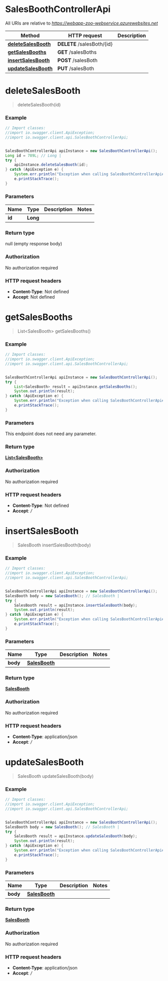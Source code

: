 # SalesBoothControllerApi

All URIs are relative to *https://webapp-zoo-webservice.azurewebsites.net*

Method | HTTP request | Description
------------- | ------------- | -------------
[**deleteSalesBooth**](SalesBoothControllerApi.md#deleteSalesBooth) | **DELETE** /salesBoth/{id} | 
[**getSalesBooths**](SalesBoothControllerApi.md#getSalesBooths) | **GET** /salesBoths | 
[**insertSalesBooth**](SalesBoothControllerApi.md#insertSalesBooth) | **POST** /salesBoth | 
[**updateSalesBooth**](SalesBoothControllerApi.md#updateSalesBooth) | **PUT** /salesBoth | 

<a name="deleteSalesBooth"></a>
# **deleteSalesBooth**
> deleteSalesBooth(id)



### Example
```java
// Import classes:
//import io.swagger.client.ApiException;
//import io.swagger.client.api.SalesBoothControllerApi;


SalesBoothControllerApi apiInstance = new SalesBoothControllerApi();
Long id = 789L; // Long | 
try {
    apiInstance.deleteSalesBooth(id);
} catch (ApiException e) {
    System.err.println("Exception when calling SalesBoothControllerApi#deleteSalesBooth");
    e.printStackTrace();
}
```

### Parameters

Name | Type | Description  | Notes
------------- | ------------- | ------------- | -------------
 **id** | **Long**|  |

### Return type

null (empty response body)

### Authorization

No authorization required

### HTTP request headers

 - **Content-Type**: Not defined
 - **Accept**: Not defined

<a name="getSalesBooths"></a>
# **getSalesBooths**
> List&lt;SalesBooth&gt; getSalesBooths()



### Example
```java
// Import classes:
//import io.swagger.client.ApiException;
//import io.swagger.client.api.SalesBoothControllerApi;


SalesBoothControllerApi apiInstance = new SalesBoothControllerApi();
try {
    List<SalesBooth> result = apiInstance.getSalesBooths();
    System.out.println(result);
} catch (ApiException e) {
    System.err.println("Exception when calling SalesBoothControllerApi#getSalesBooths");
    e.printStackTrace();
}
```

### Parameters
This endpoint does not need any parameter.

### Return type

[**List&lt;SalesBooth&gt;**](SalesBooth.md)

### Authorization

No authorization required

### HTTP request headers

 - **Content-Type**: Not defined
 - **Accept**: */*

<a name="insertSalesBooth"></a>
# **insertSalesBooth**
> SalesBooth insertSalesBooth(body)



### Example
```java
// Import classes:
//import io.swagger.client.ApiException;
//import io.swagger.client.api.SalesBoothControllerApi;


SalesBoothControllerApi apiInstance = new SalesBoothControllerApi();
SalesBooth body = new SalesBooth(); // SalesBooth | 
try {
    SalesBooth result = apiInstance.insertSalesBooth(body);
    System.out.println(result);
} catch (ApiException e) {
    System.err.println("Exception when calling SalesBoothControllerApi#insertSalesBooth");
    e.printStackTrace();
}
```

### Parameters

Name | Type | Description  | Notes
------------- | ------------- | ------------- | -------------
 **body** | [**SalesBooth**](SalesBooth.md)|  |

### Return type

[**SalesBooth**](SalesBooth.md)

### Authorization

No authorization required

### HTTP request headers

 - **Content-Type**: application/json
 - **Accept**: */*

<a name="updateSalesBooth"></a>
# **updateSalesBooth**
> SalesBooth updateSalesBooth(body)



### Example
```java
// Import classes:
//import io.swagger.client.ApiException;
//import io.swagger.client.api.SalesBoothControllerApi;


SalesBoothControllerApi apiInstance = new SalesBoothControllerApi();
SalesBooth body = new SalesBooth(); // SalesBooth | 
try {
    SalesBooth result = apiInstance.updateSalesBooth(body);
    System.out.println(result);
} catch (ApiException e) {
    System.err.println("Exception when calling SalesBoothControllerApi#updateSalesBooth");
    e.printStackTrace();
}
```

### Parameters

Name | Type | Description  | Notes
------------- | ------------- | ------------- | -------------
 **body** | [**SalesBooth**](SalesBooth.md)|  |

### Return type

[**SalesBooth**](SalesBooth.md)

### Authorization

No authorization required

### HTTP request headers

 - **Content-Type**: application/json
 - **Accept**: */*

